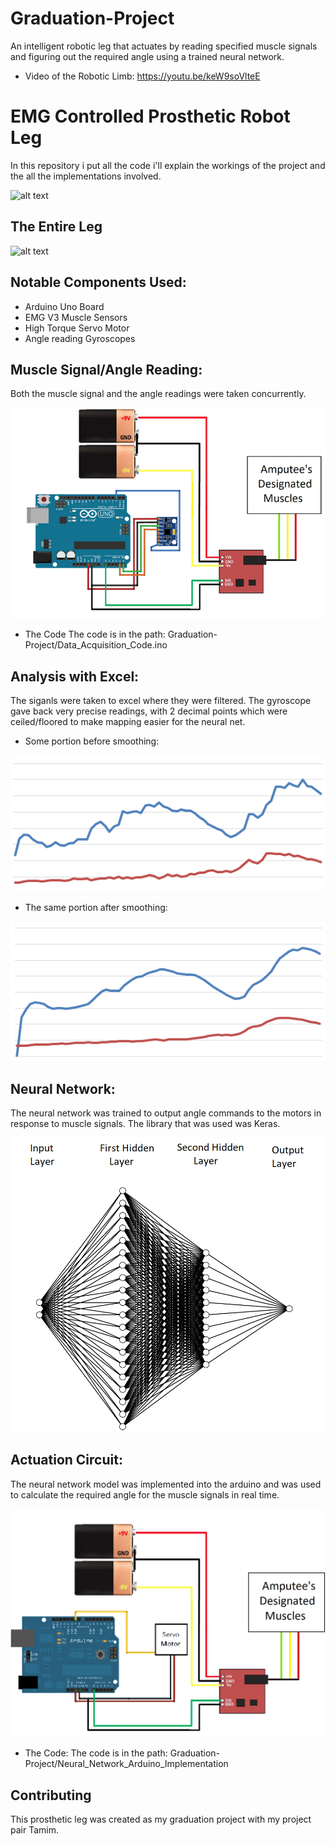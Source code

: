 # Graduation-Project
An intelligent robotic leg that actuates by reading specified muscle signals and figuring out the required angle using a trained neural network.

- Video of the Robotic Limb:
https://youtu.be/keW9soVlteE

# EMG Controlled Prosthetic Robot Leg

In this repository i put all the code i'll explain the workings of the project and the all the implementations involved.

![alt text](https://github.com/Attaras/Graduation-Project/blob/master/grad%20gif.gif?raw=true)

## The Entire Leg

![alt text](https://github.com/Attaras/Graduation-Project/blob/master/grad%20gif2.gif?raw=true)

## Notable Components Used:
- Arduino Uno Board
- EMG V3 Muscle Sensors
- High Torque Servo Motor
- Angle reading Gyroscopes

## Muscle Signal/Angle  Reading:

Both the muscle signal and the angle readings were taken concurrently.

![alt text](https://raw.githubusercontent.com/Attaras/Graduation-Project/master/Reading%20Circuit.png)

- The Code
   The code is in the path: Graduation-Project/Data_Acquisition_Code.ino

## Analysis with Excel:
The siganls were taken to excel where they were filtered.
The gyroscope gave back very precise readings, with 2 decimal points which were ceiled/floored to make mapping easier for the neural net.

- Some portion before smoothing:

![alt text](https://raw.githubusercontent.com/Attaras/Graduation-Project/master/beforefiltering.png)

- The same portion after smoothing:

![alt text](https://raw.githubusercontent.com/Attaras/Graduation-Project/master/afterfiltering.png)

## Neural Network:
The neural network was trained to output angle commands to the motors in response to muscle signals.
The library that was used was Keras.

![alt text](https://raw.githubusercontent.com/Attaras/Graduation-Project/master/nn.png)

## Actuation Circuit:
The neural network model was implemented into the arduino and was used to calculate the required angle for the muscle signals in real time.

![alt text](https://raw.githubusercontent.com/Attaras/Graduation-Project/master/Actuation.png)

- The Code:
   The code is in the path: Graduation-Project/Neural_Network_Arduino_Implementation   

## Contributing
This prosthetic leg was created as my graduation project with my project pair Tamim.
